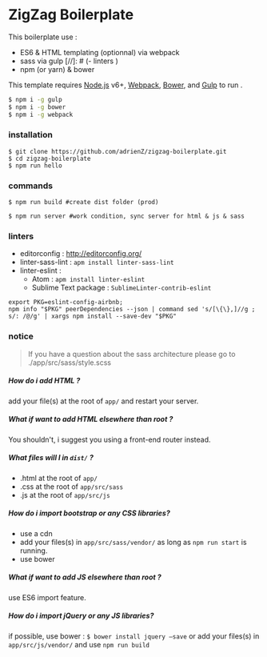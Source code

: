 # ZigZag Boilerplate

This boilerplate use :
- ES6 & HTML templating (optionnal) via webpack
- sass via gulp
[//]: # (- linters )
- npm (or yarn) & bower


This template requires
[Node.js](https://nodejs.org/) v6+,
[Webpack](http://webpack.github.io/docs/),
[Bower](https://bower.io/#install-bower),
and [Gulp](https://github.com/gulpjs/gulp/blob/master/docs/getting-started.md) to run .

```sh
$ npm i -g gulp
$ npm i -g bower
$ npm i -g webpack
```

### installation
```
$ git clone https://github.com/adrienZ/zigzag-boilerplate.git
$ cd zigzag-boilerplate
$ npm run hello
```


### commands

```
$ npm run build #create dist folder (prod)
```
```
$ npm run server #work condition, sync server for html & js & sass
```



### linters
- editorconfig : http://editorconfig.org/
- linter-sass-lint : `apm install linter-sass-lint`
- linter-eslint :
	- Atom : `apm install linter-eslint`
	- Sublime Text package : `SublimeLinter-contrib-eslint`

```
export PKG=eslint-config-airbnb;
npm info "$PKG" peerDependencies --json | command sed 's/[\{\},]//g ; s/: /@/g' | xargs npm install --save-dev "$PKG"
```

### notice
> If you have a question about the sass architecture please go to
> ./app/src/sass/style.scss

##### How do i add HTML ?
add your file(s) at the root of  `app/` and restart your server.

##### What if want to add HTML elsewhere than root ?
You shouldn't, i suggest you using a front-end router instead.

##### What files will I in `dist/` ?
- .html at the root of `app/`
- .css at the root of `app/src/sass`
- .js at the root of `app/src/js`

##### How do i import bootstrap or any CSS libraries?
- use a cdn
- add your files(s) in `app/src/sass/vendor/` as long as `npm run start` is running.
- use bower

##### What if want to add JS elsewhere than root ?
use ES6 import feature.

##### How do i import jQuery or any JS libraries?
if possible, use bower :
`$ bower install jquery —save`
or add your files(s) in `app/src/js/vendor/` and use `npm run build`
